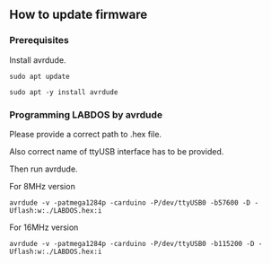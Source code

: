## How to update firmware
### Prerequisites

Install avrdude.
```
sudo apt update
```

```
sudo apt -y install avrdude
```

### Programming LABDOS by avrdude

Please provide a correct path to .hex file. 

Also correct name of ttyUSB interface has to be provided.

Then run avrdude.

For 8MHz version
```
avrdude -v -patmega1284p -carduino -P/dev/ttyUSB0 -b57600 -D -Uflash:w:./LABDOS.hex:i
```

For 16MHz version
```
avrdude -v -patmega1284p -carduino -P/dev/ttyUSB0 -b115200 -D -Uflash:w:./LABDOS.hex:i
```

